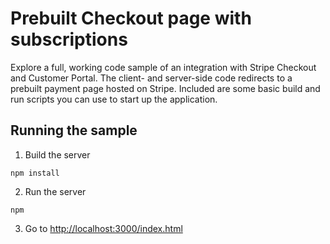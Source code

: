 # Prebuilt Checkout page with subscriptions

Explore a full, working code sample of an integration with Stripe Checkout and Customer Portal. The client- and server-side code redirects to a prebuilt payment page hosted on Stripe. Included are some basic build and run scripts you can use to start up the application.

## Running the sample

1. Build the server

~~~
npm install
~~~

2. Run the server

~~~
npm 
~~~

3. Go to [http://localhost:3000/index.html](http://localhost:3000/index.html)
